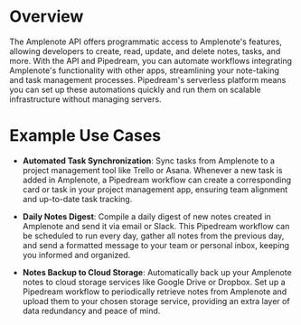 # Overview

The Amplenote API offers programmatic access to Amplenote's features, allowing developers to create, read, update, and delete notes, tasks, and more. With the API and Pipedream, you can automate workflows integrating Amplenote's functionality with other apps, streamlining your note-taking and task management processes. Pipedream's serverless platform means you can set up these automations quickly and run them on scalable infrastructure without managing servers.

# Example Use Cases

- **Automated Task Synchronization**: Sync tasks from Amplenote to a project management tool like Trello or Asana. Whenever a new task is added in Amplenote, a Pipedream workflow can create a corresponding card or task in your project management app, ensuring team alignment and up-to-date task tracking.

- **Daily Notes Digest**: Compile a daily digest of new notes created in Amplenote and send it via email or Slack. This Pipedream workflow can be scheduled to run every day, gather all notes from the previous day, and send a formatted message to your team or personal inbox, keeping you informed and organized.

- **Notes Backup to Cloud Storage**: Automatically back up your Amplenote notes to cloud storage services like Google Drive or Dropbox. Set up a Pipedream workflow to periodically retrieve notes from Amplenote and upload them to your chosen storage service, providing an extra layer of data redundancy and peace of mind.
